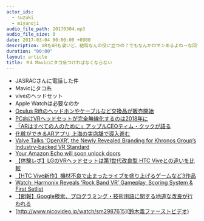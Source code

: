 ```yaml
---
actor_ids:
  - suzuki
  - miyanoji
audio_file_path: 20170304.mp3
audio_file_size: 0
date: 2017-03-04 00:00:00 +0900
description: VRもARも凄いど、結局なんの役に立つの？でもなんかロマンあるよねーな回です。
duration: "00:00"
layout: article
title: ＃4 Mavicにタコ糸つければなくならない
---
```

- JASRACさんに電話した件
- Mavicにタコ糸
- viveのヘッドセット
- Apple Watchは必要なのか
- [Oculus Riftのヘッドホンやケーブルなど交換品が販売開始](http://www.moguravr.com/oculus-rift-accessories/)
- [PC向けVRヘッドセットが完全無線化するのは2018年に](http://www.moguravr.com/valeves-vr-plans/)
- [「ARはすべての人のために」アップルCEOティム・クックが語る](http://www.moguravr.com/ar-is-for-everone-like-the-smartphone/)
- [化粧ができるARアプリ 上海の実店舗で導入進む](http://www.moguravr.com/makeup-ar/)
- [Valve Talks ‘OpenXR’, the Newly Revealed Branding for Khronos Group’s Industry-backed VR Standard](http://www.roadtovr.com/valve-talks-openxr-newly-revealed-branding-khronos-groups-industry-backed-vr-standard/)
- [Your Amazon Echo will soon unlock doors](http://venturebeat.com/2017/02/28/your-amazon-echo-will-soon-unlock-doors/)
- [【体験レポ】LGのVRヘッドセットは第1世代改良型 HTC Viveとの違いを比較](http://www.moguravr.com/lg-vrhmd/)
- [【HTC Vive新作】機材不良で止まったライブを盛り上げるゲームなど3作品](http://www.moguravr.com/htc-vive-new-release-170301/)
- [Watch: Harmonix Reveals ‘Rock Band VR’ Gameplay, Scoring System & First Setlist](http://www.roadtovr.com/watch-harmonix-reveals-rock-band-vr-gameplay-scoring-system-first-setlist/)
- [【朗報】Google検索、プログラミング・技術用語に関する地道な改良が行われる](http://www.softantenna.com/wp/webservice/google-search-technical-queries/)
- [http://www.nicovideo.jp/watch/sm2987615](鈴木義ファーストビデオ)
